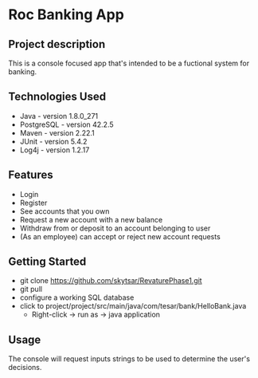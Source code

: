 # Roc Banking App

## Project description
This is a console focused app that's intended to be a fuctional system for banking.

## Technologies Used
* Java - version 1.8.0_271
* PostgreSQL - version 42.2.5
* Maven - version 2.22.1
* JUnit - version 5.4.2
* Log4j - version 1.2.17

## Features
* Login
* Register
* See accounts that you own
* Request a new account with a new balance
* Withdraw from or deposit to an account belonging to user
* (As an employee) can accept or reject new account requests


## Getting Started
* git clone https://github.com/skytsar/RevaturePhase1.git
* git pull
* configure a working SQL database
* click to project/project/src/main/java/com/tesar/bank/HelloBank.java 
  * Right-click -> run as -> java application

## Usage
The console will request inputs strings to be used to determine the user's decisions.
